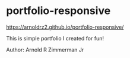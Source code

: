 # portfolio-responsive

https://arnoldrz2.github.io/portfolio-responsive/

This is simple portfolio I created for fun!

Author:
Arnold R Zimmerman Jr
